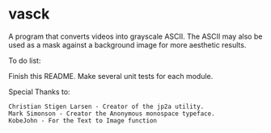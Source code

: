 # vasck
A program that converts videos into grayscale ASCII. The ASCII may also be used as a mask against a background image for more aesthetic results.

To do list:

  Finish this README.
  Make several unit tests for each module.

  
Special Thanks to:

	Christian Stigen Larsen - Creator of the jp2a utility.
	Mark Simonson - Creator the Anonymous monospace typeface. 
	KobeJohn - For the Text to Image function
